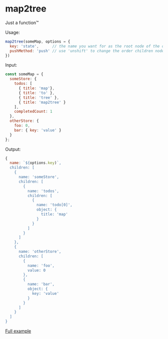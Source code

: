 map2tree
=========================
Just a function™

Usage:


```javascript
map2tree(someMap, options = {
  key: 'state',      // the name you want for as the root node of the output tree
  pushMethod: 'push' // use 'unshift' to change the order children nodes are added
})
```

Input:

```javascript
const someMap = {
  someStore: {
    todos: [
      { title: 'map'},
      { title: 'to' },
      { title: 'tree' },
      { title: 'map2tree' }
    ],
    completedCount: 1
  },
  otherStore: {
    foo: 0,
    bar: { key: 'value' }
  }
};
```

Output:

```javascript
{
  name: `${options.key)`,
  children: [
    {
      name: 'someStore',
      children: [
        {
          name: 'todos',
          children: [
            {
              name: 'todo[0]',
              object: {
                title: 'map'
              }
            }
          ]
        }
      ]
    },
    {
      name: 'otherStore',
      children: [
        {
          name: 'foo',
          value: 0
        },
        {
          name: 'bar',
          object: {
            key: 'value'
          }
        }
      ]
    }
  ]
}
```

[Full example](https://github.com/romseguy/map2tree/blob/master/examples/simple/index.js)
